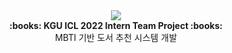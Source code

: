 <div align="center">
  <img src="https://capsule-render.vercel.app/api?type=waving&color=auto&height=200&section=header&text=ICL2022_w.MBTI&fontSize=75" />
<br/>
  <b>:books: KGU ICL 2022 Intern Team Project :books:</b>
 <br/>
  MBTI 기반 도서 추천 시스템 개발
</div>

